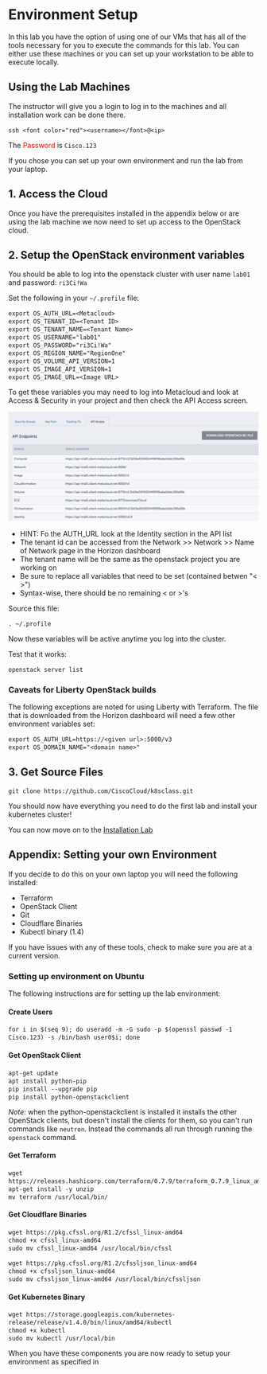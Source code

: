 # Environment Setup

In this lab you have the option of using one of our VMs that has all of the tools necessary for you to execute the commands for this lab.  You can either use these machines or you can set up your workstation to be able to execute locally. 

## Using the Lab Machines

The instructor will give you a login to log in to the machines and all installation work can be done there. 

```
ssh <font color="red"><username></font>@<ip>
```
The <font color="red"> Password </font> is ```Cisco.123```

If you chose you can set up your own environment and run the lab from your laptop. 

## 1. Access the Cloud

Once you have the prerequisites installed in the appendix below or are using the lab machine we now need to set up access to the OpenStack cloud.  

## 2. Setup the OpenStack environment variables

You should be able to log into the openstack cluster with user name ```lab01``` and password: ```ri3Ci!Wa```

Set the following in your ```~/.profile``` file: 

```
export OS_AUTH_URL=<Metacloud>
export OS_TENANT_ID=<Tenant ID>
export OS_TENANT_NAME=<Tenant Name>
export OS_USERNAME="lab01"
export OS_PASSWORD="ri3Ci!Wa"
export OS_REGION_NAME="RegionOne"
export OS_VOLUME_API_VERSION=1
export OS_IMAGE_API_VERSION=1
export OS_IMAGE_URL=<Image URL>
```

To get these variables you may need to log into Metacloud and look at Access & Security in your project and then check the API Access screen. 

![api access](images/mc1.png)

  * HINT: Fo the AUTH_URL look at the Identity section in the API list 
  * The tenant id can be accessed from the Network >> Network >> Name of Network page in the Horizon dashboard
  * The tenant name will be the same as the openstack project you are working on
  * Be sure to replace all variables that need to be set (contained betwen "< >")
  * Syntax-wise, there should be no remaining < or  >'s

Source this file: 

```
. ~/.profile
```
Now these variables will be active anytime you log into the cluster. 

Test that it works: 

```
openstack server list
```

### Caveats for Liberty OpenStack builds
The following exceptions are noted for using Liberty with Terraform.  The file that is downloaded from the Horizon dashboard will need a few other environment variables set:

```
export OS_AUTH_URL=https://<given url>:5000/v3
export OS_DOMAIN_NAME="<domain name>"
```

## 3. Get Source Files

```
git clone https://github.com/CiscoCloud/k8sclass.git
```

You should now have everything you need to do the first lab and install your kubernetes cluster!

You can now move on to the [Installation Lab](https://github.com/CiscoCloud/k8sclass/blob/master/01-Install/README.md)


## Appendix: Setting your own Environment

If you decide to do this on your own laptop you will need the following installed: 

* Terraform
* OpenStack Client
* Git
* Cloudflare Binaries
* Kubectl binary (1.4)

If you have issues with any of these tools, check to make sure you are at a current version.  

### Setting up environment on Ubuntu

The following instructions are for setting up the lab environment: 

#### Create Users

```
for i in $(seq 9); do useradd -m -G sudo -p $(openssl passwd -1 Cisco.123) -s /bin/bash user0$i; done
```

#### Get OpenStack Client

```
apt-get update
apt install python-pip
pip install --upgrade pip
pip install python-openstackclient
```
_Note:_ when the python-openstackclient is installed it installs the other OpenStack clients, but doesn't install the clients for them, so you can't run commands like ```neutron```.  Instead the commands all run through running the ```openstack``` command.  

#### Get Terraform 

```
wget https://releases.hashicorp.com/terraform/0.7.9/terraform_0.7.9_linux_amd64.zip
apt-get install -y unzip
mv terraform /usr/local/bin/
```

#### Get Cloudflare Binaries

```
wget https://pkg.cfssl.org/R1.2/cfssl_linux-amd64
chmod +x cfssl_linux-amd64
sudo mv cfssl_linux-amd64 /usr/local/bin/cfssl
```

```
wget https://pkg.cfssl.org/R1.2/cfssljson_linux-amd64
chmod +x cfssljson_linux-amd64
sudo mv cfssljson_linux-amd64 /usr/local/bin/cfssljson
```

#### Get Kubernetes Binary

```
wget https://storage.googleapis.com/kubernetes-release/release/v1.4.0/bin/linux/amd64/kubectl
chmod +x kubectl
sudo mv kubectl /usr/local/bin
```

When you have these components you are now ready to setup your environment as specified in 
